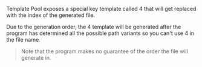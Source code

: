 Template Pool exposes a special key template called 4 that will get replaced with the index of the generated file.

Due to the generation order, the 4 template will be generated after the program has determined all the possible path variants so you can't use 4 in the file name.

> Note that the program makes no guarantee of the order the file will generate in.